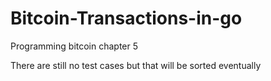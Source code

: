 # Bitcoin-Transactions-in-go
Programming bitcoin chapter 5

There are still no test cases but that will be sorted eventually
